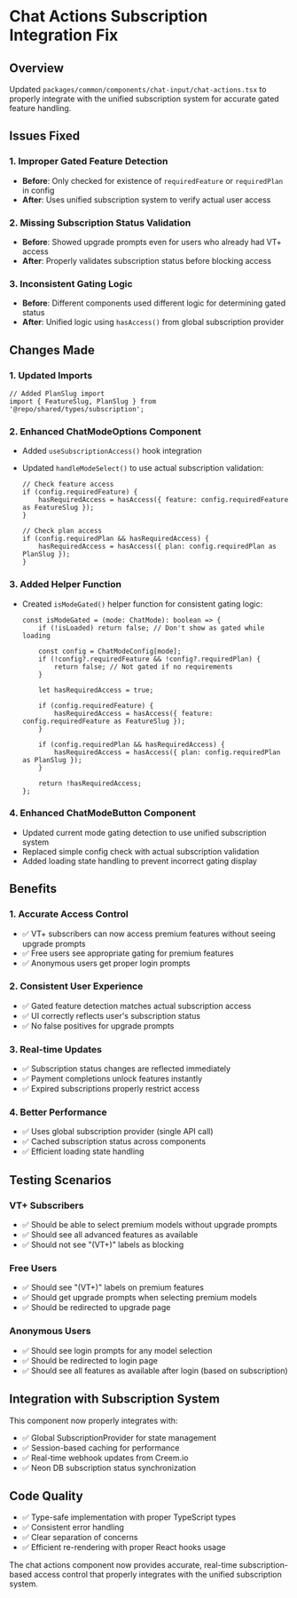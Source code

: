 # Chat Actions Subscription Integration Fix

## Overview

Updated `packages/common/components/chat-input/chat-actions.tsx` to properly integrate with the unified subscription system for accurate gated feature handling.

## Issues Fixed

### 1. **Improper Gated Feature Detection**

- **Before**: Only checked for existence of `requiredFeature` or `requiredPlan` in config
- **After**: Uses unified subscription system to verify actual user access

### 2. **Missing Subscription Status Validation**

- **Before**: Showed upgrade prompts even for users who already had VT+ access
- **After**: Properly validates subscription status before blocking access

### 3. **Inconsistent Gating Logic**

- **Before**: Different components used different logic for determining gated status
- **After**: Unified logic using `hasAccess()` from global subscription provider

## Changes Made

### 1. **Updated Imports**

```tsx
// Added PlanSlug import
import { FeatureSlug, PlanSlug } from '@repo/shared/types/subscription';
```

### 2. **Enhanced ChatModeOptions Component**

- Added `useSubscriptionAccess()` hook integration
- Updated `handleModeSelect()` to use actual subscription validation:

  ```tsx
  // Check feature access
  if (config.requiredFeature) {
      hasRequiredAccess = hasAccess({ feature: config.requiredFeature as FeatureSlug });
  }

  // Check plan access
  if (config.requiredPlan && hasRequiredAccess) {
      hasRequiredAccess = hasAccess({ plan: config.requiredPlan as PlanSlug });
  }
  ```

### 3. **Added Helper Function**

- Created `isModeGated()` helper function for consistent gating logic:

  ```tsx
  const isModeGated = (mode: ChatMode): boolean => {
      if (!isLoaded) return false; // Don't show as gated while loading

      const config = ChatModeConfig[mode];
      if (!config?.requiredFeature && !config?.requiredPlan) {
          return false; // Not gated if no requirements
      }

      let hasRequiredAccess = true;

      if (config.requiredFeature) {
          hasRequiredAccess = hasAccess({ feature: config.requiredFeature as FeatureSlug });
      }

      if (config.requiredPlan && hasRequiredAccess) {
          hasRequiredAccess = hasAccess({ plan: config.requiredPlan as PlanSlug });
      }

      return !hasRequiredAccess;
  };
  ```

### 4. **Enhanced ChatModeButton Component**

- Updated current mode gating detection to use unified subscription system
- Replaced simple config check with actual subscription validation
- Added loading state handling to prevent incorrect gating display

## Benefits

### 1. **Accurate Access Control**

- ✅ VT+ subscribers can now access premium features without seeing upgrade prompts
- ✅ Free users see appropriate gating for premium features
- ✅ Anonymous users get proper login prompts

### 2. **Consistent User Experience**

- ✅ Gated feature detection matches actual subscription access
- ✅ UI correctly reflects user's subscription status
- ✅ No false positives for upgrade prompts

### 3. **Real-time Updates**

- ✅ Subscription status changes are reflected immediately
- ✅ Payment completions unlock features instantly
- ✅ Expired subscriptions properly restrict access

### 4. **Better Performance**

- ✅ Uses global subscription provider (single API call)
- ✅ Cached subscription status across components
- ✅ Efficient loading state handling

## Testing Scenarios

### VT+ Subscribers

- ✅ Should be able to select premium models without upgrade prompts
- ✅ Should see all advanced features as available
- ✅ Should not see "(VT+)" labels as blocking

### Free Users

- ✅ Should see "(VT+)" labels on premium features
- ✅ Should get upgrade prompts when selecting premium models
- ✅ Should be redirected to upgrade page

### Anonymous Users

- ✅ Should see login prompts for any model selection
- ✅ Should be redirected to login page
- ✅ Should see all features as available after login (based on subscription)

## Integration with Subscription System

This component now properly integrates with:

- ✅ Global SubscriptionProvider for state management
- ✅ Session-based caching for performance
- ✅ Real-time webhook updates from Creem.io
- ✅ Neon DB subscription status synchronization

## Code Quality

- ✅ Type-safe implementation with proper TypeScript types
- ✅ Consistent error handling
- ✅ Clear separation of concerns
- ✅ Efficient re-rendering with proper React hooks usage

The chat actions component now provides accurate, real-time subscription-based access control that properly integrates with the unified subscription system.
